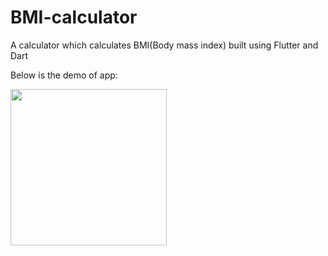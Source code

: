 # BMI-calculator

A calculator which calculates BMI(Body mass index) built using Flutter and Dart

Below is the demo of app:

<img src="https://media.giphy.com/media/3ixEfJrMsbcq2mDpnd/giphy.gif" height=250px>
